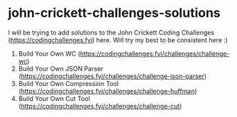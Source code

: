 # john-crickett-challenges-solutions
I will be trying to add solutions to the John Crickett Coding Challenges (https://codingchallenges.fyi) here. Will try my best to be consistent here :)

1. Build Your Own WC (https://codingchallenges.fyi/challenges/challenge-wc)
2. Build Your Own JSON Parser (https://codingchallenges.fyi/challenges/challenge-json-parser)
3. Build Your Own Compression Tool (https://codingchallenges.fyi/challenges/challenge-huffman)
4. Build Your Own Cut Tool (https://codingchallenges.fyi/challenges/challenge-cut)
